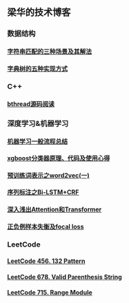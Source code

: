 ## 梁华的技术博客

### 数据结构
#### [字符串匹配的三种场景及其解法](data_structure/1_string_match.md)
#### [字典树的五种实现方式](data_structure/2_trie_tree.md)

### C++
#### [bthread源码阅读](cpp/1_bthread_code.md)

### 深度学习&机器学习
#### [机器学习一般流程总结](NLP/3_ml_process.md)
#### [xgboost分类器原理、代码及使用心得](NLP/6_xgboost_classifier.md)
#### [预训练词表示之word2vec(一)](NLP/4_word2vec.md)
#### [序列标注之Bi-LSTM+CRF](NLP/4_tagging_bi_lstm_crf.md)
#### [深入浅出Attention和Transformer](NLP/2_attention_transformer.md)
#### [正负例样本失衡及focal loss](NLP/focal_loss.md)

### LeetCode
#### [LeetCode 456. 132 Pattern](leetcode/LeetCode_456_132_Pattern.md)
#### [LeetCode 678. Valid Parenthesis String](leetcode/LeetCode_Valid_Parenthesis_String.md)
#### [LeetCode 715. Range Module](leetcode/LeetCode_715_Range_Module.md)


